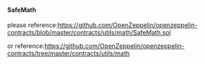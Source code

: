 #### SafeMath

please reference:https://github.com/OpenZeppelin/openzeppelin-contracts/blob/master/contracts/utils/math/SafeMath.sol

or reference:https://github.com/OpenZeppelin/openzeppelin-contracts/tree/master/contracts/utils/math